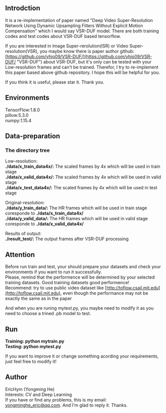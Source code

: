 ## Introdction
It is a re-implementation of paper named "Deep Video Super-Resolution Network Using Dynamic Upsampling Filters Without Explicit Motion Compensation" which I would say VSR-DUF model. There are both training codes and test codes about VSR-DUF based tensorflow.  

If you are interested in Image Super-rerolution(ISR) or Video Super-resolution(VSR), you maybe know there is paper author github: [https://github.com/yhjo09/VSR-DUF/](https://github.com/yhjo09/VSR-DUF/ "VSR-DUF")  about VSR-DUF, but it's only can be tested with your Low-resolution frames and can't be trained. Therefor, I try to re-implement this paper based above github repository. I hope this will be helpful for you. 

If you think it is useful, please star it. Thank you.

## Environments
TensorFlow:1.8.0  
pillow:5.3.0  
numpy:1.15.4

## Data-preparation

### The directory tree
Low-resolution:  
**./data/x_train_data4x/:** The scaled frames by 4x which will be used in train stage  
**./data/x_valid_data4x/:** The scaled frames by 4x which will be used in valid stage  
**./data/x_test_data4x/:** The scaled frames by 4x which will be used in test stage

Original-resolution:  
**./data/y_train_data/:** The HR frames which will be used in train stage coresponde to **./data/x_train_data4x/**  
**./data/y_valid_data/:** The HR frames which will be used in valid stage coresponde to **./data/x_valid_data4x/**

Results of output:  
**./result_test/:** The output frames after VSR-DUF processing

## Attention

Before run train and test, your should prepare your datasets and check your environments if you want to run it successfully.   
Please, remind that the performence will be determined by your selected training datasets. Good training datasets good performence!   
Recommend: try to use public video dataset like [http://toflow.csail.mit.edu](http://toflow.csail.mit.edu), even though the performance may not be exactly the same as in the paper

And when you are runing mytest.py, you maybe need to modify it as you need to choose a trined .pb model to test.

## Run
**Training: python mytrain.py  
Testing: python mytest.py**

If you want to improve it or change something acording your requirements, just feel free to modify it!

## Author
EricHym (Yongming He)   
Interests: CV and Deep Learning  
If you have or find any problems, this is my email: [yongminghe_eric@qq.com](yongminghe_eric@qq.com). And I'm glad to reply it.
Thanks. 
